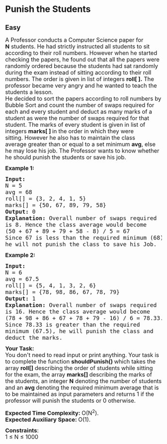 # Punish the Students
## Easy 
<div class="problem-statement">
                <p></p><p><span style="font-size:18px">A Professor conducts a Computer Science paper for <strong>N</strong>&nbsp;students. He had strictly instructed all students to sit according to their roll numbers. However when he started checking the papers, he found out that all the papers were randomly ordered because&nbsp;the students had sat randomly during the exam instead of sitting according to their roll numbers. The order is given in list of integers <strong>roll[ ].</strong>&nbsp;The professor became&nbsp;very angry and he wanted to teach the students a lesson.<br>
He decided&nbsp;to sort the papers according to roll numbers&nbsp;by Bubble Sort and count the number of swaps required for each and every student and deduct as many marks of a student as were the number of swaps required for that student.&nbsp;The marks of every student is given in list of integers <strong>marks[ ]&nbsp;</strong>in the order in which they were sitting.&nbsp;However he also has to maintain the class average&nbsp;greater than or equal to a set minimum <strong>avg</strong>, else he may lose his job. The Professor wants to know whether he should punish the students or save his job.</span></p>

<p><span style="font-size:18px"><strong>Example 1:</strong></span></p>

<pre style="position: relative;"><span style="font-size:18px"><strong>Input:
</strong>N = 5 
avg = 68
roll[] = {3, 2, 4, 1, 5}
marks[] = {50, 67, 89, 79, 58}
<strong>Output: </strong>0
<strong>Explanation: </strong>Overall number of swaps required 
is 8. Hence the class average would become
(50 + 67 + 89 + 79 + 58 - 8) / 5 = 67
Since 67 is less than the required minimum (68),
he will not punish the class to save his Job.</span><div class="open_grepper_editor" title="Edit &amp; Save To Grepper"></div></pre>

<p><span style="font-size:18px"><strong>Example 2:</strong></span></p>

<pre style="position: relative;"><span style="font-size:18px"><strong>Input:</strong>
N = 6 
avg = 67.5
roll[] = {5, 4, 1, 3, 2, 6}
marks[] = {78, 98, 86, 67, 78, 79}
<strong>Output: </strong>1
<strong>Explanation: </strong>Overall number of swaps required 
is 16. Hence the class average would become
(78 + 98 + 86 + 67 + 78 + 79 - 16) / 6 = 78.33.
Since 78.33 is greater than the required 
minimum (67.5), he will punish the class and 
deduct the marks.</span><div class="open_grepper_editor" title="Edit &amp; Save To Grepper"></div></pre>

<p><span style="font-size:18px"><strong>Your Task:</strong><br>
You don't need to read input or print anything. Your task is to complete the function&nbsp;<strong>shouldPunish()&nbsp;</strong>which takes the array&nbsp;<strong>roll[]</strong>&nbsp;describing the order of students while sitting for&nbsp;the exam, the array&nbsp;<strong>marks[]&nbsp;</strong>describing the marks of the students, an integer <strong>N</strong> denoting the number of students and an&nbsp;<strong>avg&nbsp;</strong>denoting the required minimum average that is to be maintained as input parameters and&nbsp;returns 1 if the professor will punish the students or&nbsp;0 otherwise.</span></p>

<p><span style="font-size:18px"><strong>Expected Time Complexity:&nbsp;</strong>O(N<sup>2</sup>).<br>
<strong>Expected Auxiliary Space:&nbsp;</strong>O(1).</span></p>

<p><span style="font-size:18px"><strong>Constraints</strong>:<br>
1 ≤ N ≤ 1000</span></p>

<p>&nbsp;</p>
 <p></p>
            </div>